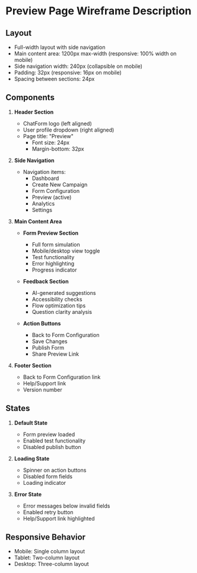 # Preview Page Wireframe Description

## Layout
- Full-width layout with side navigation
- Main content area: 1200px max-width (responsive: 100% width on mobile)
- Side navigation width: 240px (collapsible on mobile)
- Padding: 32px (responsive: 16px on mobile)
- Spacing between sections: 24px

## Components
1. **Header Section**
   - ChatForm logo (left aligned)
   - User profile dropdown (right aligned)
   - Page title: "Preview"
     - Font size: 24px
     - Margin-bottom: 32px

2. **Side Navigation**
   - Navigation items:
     - Dashboard
     - Create New Campaign
     - Form Configuration
     - Preview (active)
     - Analytics
     - Settings

3. **Main Content Area**
   - **Form Preview Section**
     - Full form simulation
     - Mobile/desktop view toggle
     - Test functionality
     - Error highlighting
     - Progress indicator

   - **Feedback Section**
     - AI-generated suggestions
     - Accessibility checks
     - Flow optimization tips
     - Question clarity analysis

   - **Action Buttons**
     - Back to Form Configuration
     - Save Changes
     - Publish Form
     - Share Preview Link

4. **Footer Section**
   - Back to Form Configuration link
   - Help/Support link
   - Version number

## States
1. **Default State**
   - Form preview loaded
   - Enabled test functionality
   - Disabled publish button

2. **Loading State**
   - Spinner on action buttons
   - Disabled form fields
   - Loading indicator

3. **Error State**
   - Error messages below invalid fields
   - Enabled retry button
   - Help/Support link highlighted

## Responsive Behavior
- Mobile: Single column layout
- Tablet: Two-column layout
- Desktop: Three-column layout
